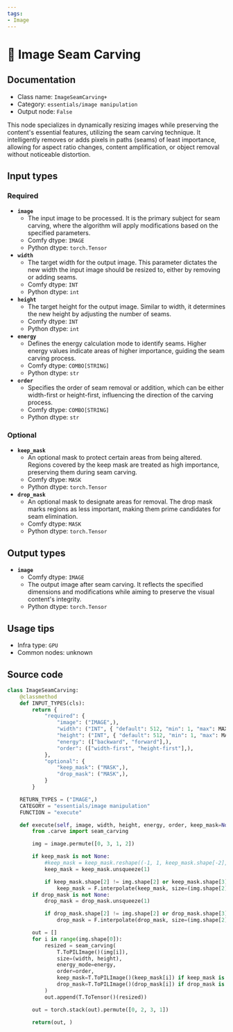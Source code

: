 ```yaml
---
tags:
- Image
---
```


# 🔧 Image Seam Carving
## Documentation
- Class name: `ImageSeamCarving+`
- Category: `essentials/image manipulation`
- Output node: `False`

This node specializes in dynamically resizing images while preserving the content's essential features, utilizing the seam carving technique. It intelligently removes or adds pixels in paths (seams) of least importance, allowing for aspect ratio changes, content amplification, or object removal without noticeable distortion.
## Input types
### Required
- **`image`**
    - The input image to be processed. It is the primary subject for seam carving, where the algorithm will apply modifications based on the specified parameters.
    - Comfy dtype: `IMAGE`
    - Python dtype: `torch.Tensor`
- **`width`**
    - The target width for the output image. This parameter dictates the new width the input image should be resized to, either by removing or adding seams.
    - Comfy dtype: `INT`
    - Python dtype: `int`
- **`height`**
    - The target height for the output image. Similar to width, it determines the new height by adjusting the number of seams.
    - Comfy dtype: `INT`
    - Python dtype: `int`
- **`energy`**
    - Defines the energy calculation mode to identify seams. Higher energy values indicate areas of higher importance, guiding the seam carving process.
    - Comfy dtype: `COMBO[STRING]`
    - Python dtype: `str`
- **`order`**
    - Specifies the order of seam removal or addition, which can be either width-first or height-first, influencing the direction of the carving process.
    - Comfy dtype: `COMBO[STRING]`
    - Python dtype: `str`
### Optional
- **`keep_mask`**
    - An optional mask to protect certain areas from being altered. Regions covered by the keep mask are treated as high importance, preserving them during seam carving.
    - Comfy dtype: `MASK`
    - Python dtype: `torch.Tensor`
- **`drop_mask`**
    - An optional mask to designate areas for removal. The drop mask marks regions as less important, making them prime candidates for seam elimination.
    - Comfy dtype: `MASK`
    - Python dtype: `torch.Tensor`
## Output types
- **`image`**
    - Comfy dtype: `IMAGE`
    - The output image after seam carving. It reflects the specified dimensions and modifications while aiming to preserve the visual content's integrity.
    - Python dtype: `torch.Tensor`
## Usage tips
- Infra type: `GPU`
- Common nodes: unknown


## Source code
```python
class ImageSeamCarving:
    @classmethod
    def INPUT_TYPES(cls):
        return {
            "required": {
                "image": ("IMAGE",),
                "width": ("INT", { "default": 512, "min": 1, "max": MAX_RESOLUTION, "step": 1, }),
                "height": ("INT", { "default": 512, "min": 1, "max": MAX_RESOLUTION, "step": 1, }),
                "energy": (["backward", "forward"],),
                "order": (["width-first", "height-first"],),
            },
            "optional": {
                "keep_mask": ("MASK",),
                "drop_mask": ("MASK",),
            }
        }

    RETURN_TYPES = ("IMAGE",)
    CATEGORY = "essentials/image manipulation"
    FUNCTION = "execute"

    def execute(self, image, width, height, energy, order, keep_mask=None, drop_mask=None):
        from .carve import seam_carving

        img = image.permute([0, 3, 1, 2])

        if keep_mask is not None:
            #keep_mask = keep_mask.reshape((-1, 1, keep_mask.shape[-2], keep_mask.shape[-1])).movedim(1, -1)
            keep_mask = keep_mask.unsqueeze(1)

            if keep_mask.shape[2] != img.shape[2] or keep_mask.shape[3] != img.shape[3]:
                keep_mask = F.interpolate(keep_mask, size=(img.shape[2], img.shape[3]), mode="bilinear")
        if drop_mask is not None:
            drop_mask = drop_mask.unsqueeze(1)

            if drop_mask.shape[2] != img.shape[2] or drop_mask.shape[3] != img.shape[3]:
                drop_mask = F.interpolate(drop_mask, size=(img.shape[2], img.shape[3]), mode="bilinear")

        out = []
        for i in range(img.shape[0]):
            resized = seam_carving(
                T.ToPILImage()(img[i]),
                size=(width, height),
                energy_mode=energy,
                order=order,
                keep_mask=T.ToPILImage()(keep_mask[i]) if keep_mask is not None else None,
                drop_mask=T.ToPILImage()(drop_mask[i]) if drop_mask is not None else None,
            )
            out.append(T.ToTensor()(resized))

        out = torch.stack(out).permute([0, 2, 3, 1])

        return(out, )

```
